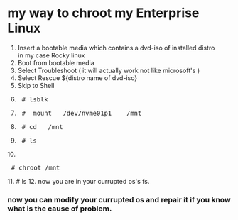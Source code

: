 # my way to chroot my Enterprise Linux 

1. Insert a bootable media which contains a dvd-iso of installed distro  
   in my case Rocky linux  
2. Boot from bootable media 
3. Select Troubleshoot ( it will actually work not like microsoft's )
4. Select Rescue ${distro name of dvd-iso}
5. Skip to Shell
6. <pre> # lsblk  </pre>
7. <pre > #  mount   /dev/nvme01p1    /mnt </pre>
8. <pre> # cd   /mnt </pre> 
9. <pre> # ls </pre> 
10.<pre> # chroot  /mnt  </pre>
11. \# ls 
12. now you are in your currupted os's fs.

### now you can modify your currupted os and repair it if you know what is the cause of problem.


